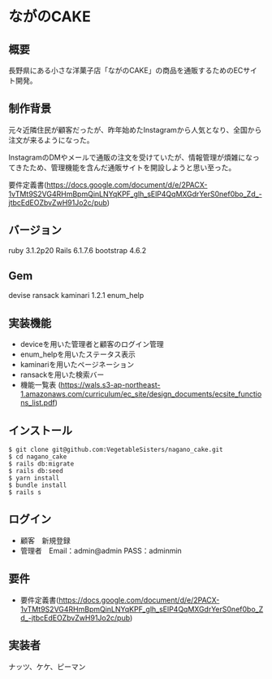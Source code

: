 # ながのCAKE

## 概要
長野県にある小さな洋菓子店「ながのCAKE」の商品を通販するためのECサイト開発。

## 制作背景
元々近隣住民が顧客だったが、昨年始めたInstagramから人気となり、全国から注文が来るようになった。

InstagramのDMやメールで通販の注文を受けていたが、情報管理が煩雑になってきたため、管理機能を含んだ通販サイトを開設しようと思い至った。

要件定義書(https://docs.google.com/document/d/e/2PACX-1vTMt9S2VG4RHmBpmQinLNYqKPF_glh_sElP4QqMXGdrYerS0nef0bo_Zd_-jtbcEdEOZbvZwH91Jo2c/pub)

## バージョン
ruby 3.1.2p20
Rails 6.1.7.6
bootstrap 4.6.2

## Gem
devise
ransack
kaminari 1.2.1
enum_help

## 実装機能
- deviceを用いた管理者と顧客のログイン管理
- enum_helpを用いたステータス表示
- kaminariを用いたページネーション
- ransackを用いた検索バー
- 機能一覧表 (https://wals.s3-ap-northeast-1.amazonaws.com/curriculum/ec_site/design_documents/ecsite_functions_list.pdf)

## インストール
```
$ git clone git@github.com:VegetableSisters/nagano_cake.git
$ cd nagano_cake
$ rails db:migrate
$ rails db:seed
$ yarn install
$ bundle install
$ rails s
```
## ログイン
- 顧客　新規登録
- 管理者　Email：admin@admin PASS：adminmin

## 要件
- 要件定義書(https://docs.google.com/document/d/e/2PACX-1vTMt9S2VG4RHmBpmQinLNYqKPF_glh_sElP4QqMXGdrYerS0nef0bo_Zd_-jtbcEdEOZbvZwH91Jo2c/pub)

## 実装者
ナッツ、ケケ、ピーマン